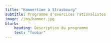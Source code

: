 ```yaml
---
title: "Hammertime à Strasbourg"
subtitle: Programme d'exercices rationalistes
image: /img/hammer.jpg
blurb:
    heading: Description du programme
    text: "foobar"
---
```


